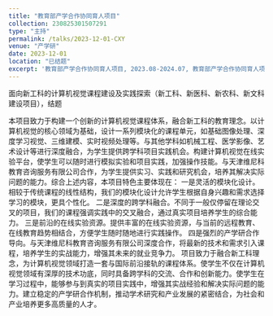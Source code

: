 ```yaml
---
title: "教育部产学合作协同育人项目"
collection: 230825301507291
type: "主持"
permalink: /talks/2023-12-01-CXY
venue: "产学研"
date: 2023-12-01
location: "已结题"
excerpt: '教育部产学合作协同育人项目, 2023.08-2024.07, 教育部产学合作协同育人项目'
---
```


面向新工科的计算机视觉课程建设及实践探索（新工科、新医科、新农科、新文科建设项目），结题

本项目致力于构建一个创新的计算机视觉课程体系，融合新工科的教育理念。以计算机视觉的核心领域为基础，设计一系列模块化的课程单元，如基础图像处理、深度学习视觉、三维建模、实时视频处理等。与其他学科如机械工程、医学影像、艺术设计等进行深度融合，为学生提供跨学科项目实践机会。构建计算机视觉在线实验平台，使学生可以随时进行模拟实验和项目实践，加强操作技能。与天津维尼科教育咨询服务有限公司合作，为学生提供实习、实践和研究机会，培养其解决实际问题的能力。综合上述内容，本项目特色主要体现在：
一是灵活的模块化设计。相较于传统课程的线性结构，我们的模块化设计允许学生根据自身兴趣和需求选择学习的模块，更具个性化。
二是深度的跨学科融合。不同于一般仅停留在理论交叉的项目，我们的课程强调实践中的交叉融合，通过真实项目培养学生的综合能力。
三是前沿的在线实验资源。提供丰富的在线实验资源，与当前的远程教育、在线教育趋势相结合，方便学生随时随地进行实践操作。
四是强烈的产学研合作导向。与天津维尼科教育咨询服务有限公司深度合作，将最新的技术和需求引入课程，培养学生的实战能力，增强其未来的就业竞争力。
项目致力于融合新工科理念，为计算机视觉领域打造一套与国际前沿接轨的课程体系。使学生不仅在计算机视觉领域有深厚的技术功底，同时具备跨学科的交流、合作和创新能力。使学生在学习过程中，能够参与到真实的项目实践中，增强其实战经验和解决实际问题的能力。建立稳定的产学研合作机制，推动学术研究和产业发展的紧密结合，为社会和产业培养更多高质量的人才。
